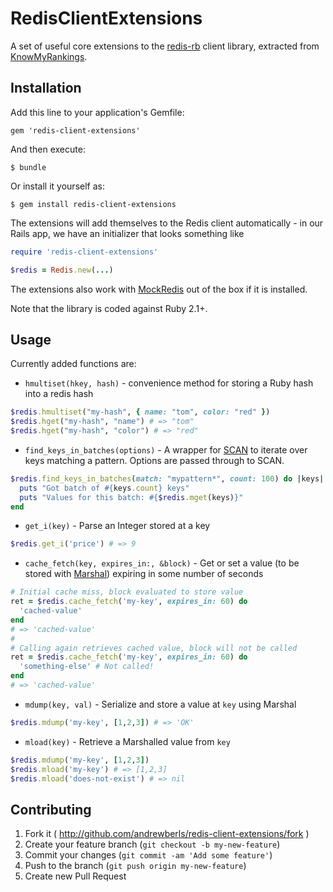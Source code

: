 # RedisClientExtensions

A set of useful core extensions to the [redis-rb](https://github.com/redis/redis-rb) client library, extracted from
[KnowMyRankings](https://www.knowmyrankings.com/).




## Installation

Add this line to your application's Gemfile:

    gem 'redis-client-extensions'

And then execute:

    $ bundle

Or install it yourself as:

    $ gem install redis-client-extensions


The extensions will add themselves to the Redis client automatically - in our Rails app, we have
an initializer that looks something like

```ruby
require 'redis-client-extensions'

$redis = Redis.new(...)
```

The extensions also work with [MockRedis](https://github.com/causes/mock_redis) out of the box
if it is installed.

Note that the library is coded against Ruby 2.1+.

## Usage

Currently added functions are:

- `hmultiset(hkey, hash)` - convenience method for storing a Ruby hash into a redis hash

```ruby
$redis.hmultiset("my-hash", { name: "tom", color: "red" })
$redis.hget("my-hash", "name") # => "tom"
$redis.hget("my-hash", "color") # => "red"
```

- `find_keys_in_batches(options)` - A wrapper for [SCAN](http://redis.io/commands/scan) to iterate over keys matching a pattern.
  Options are passed through to SCAN.

```ruby
$redis.find_keys_in_batches(match: "mypattern*", count: 100) do |keys|
  puts "Got batch of #{keys.count} keys"
  puts "Values for this batch: #{$redis.mget(keys)}"
end
```

- `get_i(key)` - Parse an Integer stored at a key

```ruby
$redis.get_i('price') # => 9
```

- `cache_fetch(key, expires_in:, &block)` - Get or set a value (to be stored with [Marshal](http://www.ruby-doc.org/core-2.1.2/Marshal.html)) expiring in some number of seconds

```ruby
# Initial cache miss, block evaluated to store value
ret = $redis.cache_fetch('my-key', expires_in: 60) do
  'cached-value'
end
# => 'cached-value'
#
# Calling again retrieves cached value, block will not be called
ret = $redis.cache_fetch('my-key', expires_in: 60) do
  'something-else' # Not called!
end
# => 'cached-value'
```

- `mdump(key, val)` - Serialize and store a value at `key` using Marshal

```ruby
$redis.mdump('my-key', [1,2,3]) # => 'OK'
```

- `mload(key)` - Retrieve a Marshalled value from `key`

```ruby
$redis.mdump('my-key', [1,2,3])
$redis.mload('my-key') # => [1,2,3]
$redis.mload('does-not-exist') # => nil
```


## Contributing

1. Fork it ( http://github.com/andrewberls/redis-client-extensions/fork )
2. Create your feature branch (`git checkout -b my-new-feature`)
3. Commit your changes (`git commit -am 'Add some feature'`)
4. Push to the branch (`git push origin my-new-feature`)
5. Create new Pull Request
